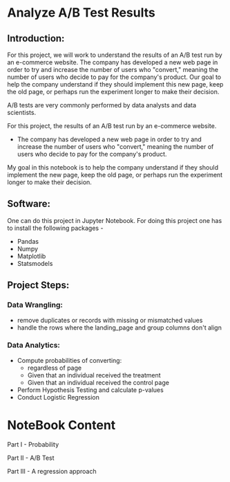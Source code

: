 # Analyze A/B Test Results

## Introduction:

For this project, we will work to understand the results of an A/B test run by an e-commerce website. The company has developed a new web page in order to try and increase the number of users who "convert," meaning the number of users who decide to pay for the company's product. Our goal to help the company understand if they should implement this new page, keep the old page, or perhaps run the experiment longer to make their decision.

A/B tests are very commonly performed by data analysts and data scientists. 

For this project, the results of an A/B test run by an e-commerce website.
- The company has developed a new web page in order to try and increase the number of users who "convert," meaning the number of users who decide to pay for the company's product. 

My goal in this notebook is to help the company understand if they should implement the new page, keep the old page, or perhaps run the experiment longer to make their decision.

## Software:

One can do this project in Jupyter Notebook. For doing this project one has to install the following packages -
- Pandas
- Numpy
- Matplotlib
- Statsmodels

## Project Steps:

### Data Wrangling:

- remove duplicates or records with missing or mismatched values
- handle the rows where the landing_page and group columns don't align

### Data Analytics:

- Compute probabilities of converting: 
    - regardless of page
    - Given that an individual received the treatment
    - Given that an individual received the control page
- Perform Hypothesis Testing and calculate p-values
- Conduct Logistic Regression


# NoteBook Content


Part I - Probability

Part II - A/B Test

Part III - A regression approach
